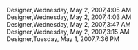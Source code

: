 ﻿Designer,Wednesday, May 2, 2007,4:05 AM  Designer,Wednesday, May 2, 2007,4:03 AM  Designer,Wednesday, May 2, 2007,3:47 AM  Designer,Wednesday, May 2, 2007,3:15 AM  Designer,Tuesday, May 1, 2007,7:36 PM